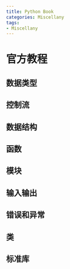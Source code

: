 ```yaml
---
title: Python Book
categories: Miscellany
tags:
- Miscellany
---
```


# 官方教程
## 数据类型

## 控制流

## 数据结构

## 函数

## 模块

## 输入输出

## 错误和异常

## 类

## 标准库

## 